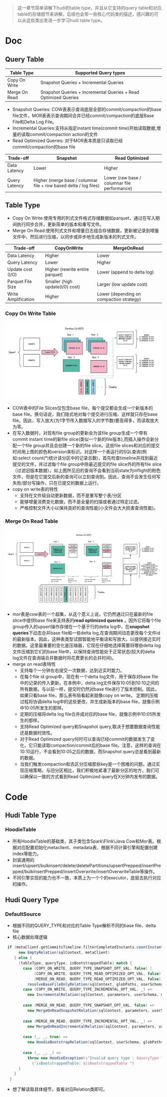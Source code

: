 >这一章节简单讲解下hudi的table type，并且从它支持的query table和对应table的存储细节来讲解，后续也会带一些核心代码类的描述，感兴趣的可以从这些类出发进一步学习hudi table type。

# Doc

## Query Table

| Table Type    | Supported Query types                                        |
| ------------- | ------------------------------------------------------------ |
| Copy On Write | Snapshot Queries + Incremental Queries                       |
| Merge On Read | Snapshot Queries + Incremental Queries + Read Optimized Queries |

* Snapshot Queries: COW表表示查询底层全部的commit/compaction的base file文件，MOR表表示查询期间合并已经commit/compaction的底层Base File和Delta Log File。
* Incremental Queries:支持从指定instant time(commit time)开始读取数据,增量的读取commit/compaction action的文件
* Read Optimized Queries: 对于MOR表本质是只读取已经commit/compaction的base file

| Trade-off     | Snapshot                                                     | Read Optimized                               |
| ------------- | ------------------------------------------------------------ | -------------------------------------------- |
| Data Latency  | Lower                                                        | Higher                                       |
| Query Latency | Higher (merge base / columnar file + row based delta / log files) | Lower (raw base / columnar file performance) |

## Table Type

* Copy On Write:使用专用的列式文件格式存储数据如parquet，通过在写入期间执行同步合并，更新简单的版本和重写文件。
* Merge On Read:使用列式文件和增量日志组合存储数据，更新被记录到增量文件中，然后进行压缩，以同步或异步地生成新版本的列式文件。

| Trade-off           | CopyOnWrite                     | MergeOnRead                              |
| ------------------- | ------------------------------- | ---------------------------------------- |
| Data Latency        | Higher                          | Lower                                    |
| Query Latency       | Lower                           | Higher                                   |
| Update cost (I/O)   | Higher (rewrite entire parquet) | Lower (append to delta log)              |
| Parquet File Size   | Smaller (high update(I/0) cost) | Larger (low update cost)                 |
| Write Amplification | Higher                          | Lower (depending on compaction strategy) |

### Copy On Write Table

![](../img/copy_on_write.png)

* COW表中的File Slices仅包含base file，每个提交都会生成一个新版本的base file。换句话说，我们隐式地对每个提交进行压缩，这样就只存在base file。因此，写入放大(为1字节传入数据写入的字节数)要高得多，而读取放大为零。
* 在写入数据时，对现有file group的更新会为该file group生成一个带有commit instant time的新file slice(类似一个新的file版本),而插入操作会新分配一个file group并且会创建一个新的file slice。这些file slices和对应的提交时间用上图的颜色和version来标识。对这样一个表运行的SQL查询(例如:select count(*)统计该分区中的记录总数)，首先检查timeline并找到最近提交的文件，并过滤每个file group中除最近提交的file slice外的所有file slice（过滤旧版本数据）。如上图所见旧的查询不会看到当前state为inflight的粉色文件，但是在它提交后新的查询可以立刻查询到。因此，查询不会发生任何写失败/部分写操作，只在已提交的数据上运行。
* copy on write表的特性
  * 支持在文件级自动更新数据，而不是重写整个表/分区
  * 能够增量消费变化数据，而不是全量的扫描或者通过特定过滤。
  * 严格控制文件大小以保持良好的查询性能(小文件会大大损害查询性能)。



### Merge On Read Table

![](../img/merge_on_read.png)

* mor表是cow表的一个超集，从这个意义上说，它仍然通过只在最新的file slice中提供base file来支持表的**read optimized queries** 。因外它将每个file group传入的upsert操作存储在一个基于行的delta log中，在**snapshot queries**下动态合并base file和一些delta log,在查询期间动态更改每个文件id的最新版本。因此，这种表类型试图智能地平衡读和写放大，以提供接近实时的数据。这里最重要的变化是压缩器，它现在仔细地选择需要将哪些delta log文件压缩到它们的base file中，以保持查询性能处于正常状态(较大的delta log文件在查询端合并数据时将花费更长的合并时间)。
* merge on read表特性
  * 支持每个一分钟左右提交一次数据，达到近实时能力。
  * 在每个file id group中，现在有一个delta log文件，用于保存对base file中的记录的传入更新。在本例中，delta log文件保存10:05到10:10之间的所有数据。与以前一样，提交时仍然对base file进行了版本控制。因此，如果只看base file，那么表布局看起来就像copy on write。
    定期的压缩过程将协调delta log中的这些更改，并生成新版本的base file，就像示例中10:05所发生的那样。
  * 定期的压缩将delta log file合并成对应的base file，就像示例中10:05所发生的那样。
  * 支持Read Optimized query和Snapshot query,取决于想要数据查询性能还是数据时效性。
  * 对于Read Optimized query何时可以查询已经commit的数据发生了变化，它只能读取compaction/commit后的base file。注意，这样的查询在10:10运行，不会看到10:05之后的数据，而Snapshot query总是看到最新的数据。
  * 当我们触发compaction和去区分压缩那些key是一个困难的问题。通过实现压缩策略，与旧分区相比，我们积极地紧凑了最新分区的地方，我们可以确保以一致的方式看到Read Optimized query在X分钟内发布的数据。

# Code

## Hudi Table Type

### HoodieTable

* 所有HoodieTable的基础类，其子类包含Spark\Flink\Java Cow和Mor表。根据对应配置初始化metaclient、metadata表、根据不同计算引擎和配置创建index等能力。
* 封装通用的insert/upsert/bulkinsert/delete/deletePartitions/upsertPrepped/insertPrepped/bulkInsertPrepped/insertOverwrite/insertOverwriteTable等操作。
* 不同引擎实现的能力也不一致，本质上为一个个的executor，底层去执行对应的操作。

## Hudi Query Type

### DefaultSource

* 根据不同的QUERY_TYPE和对应的Table Type解析不同的base file、delta file
* 核心数据处理逻辑

```scala
 if (metaClient.getCommitsTimeline.filterCompletedInstants.countInstants() == 0) {
      new EmptyRelation(sqlContext, metaClient)
    } else {
      (tableType, queryType, isBootstrappedTable) match {
        case (COPY_ON_WRITE, QUERY_TYPE_SNAPSHOT_OPT_VAL, false) |
             (COPY_ON_WRITE, QUERY_TYPE_READ_OPTIMIZED_OPT_VAL, false) |
             (MERGE_ON_READ, QUERY_TYPE_READ_OPTIMIZED_OPT_VAL, false) =>
          resolveBaseFileOnlyRelation(sqlContext, globPaths, userSchema, metaClient, parameters)
        case (COPY_ON_WRITE, QUERY_TYPE_INCREMENTAL_OPT_VAL, _) =>
          new IncrementalRelation(sqlContext, parameters, userSchema, metaClient)

        case (MERGE_ON_READ, QUERY_TYPE_SNAPSHOT_OPT_VAL, false) =>
          new MergeOnReadSnapshotRelation(sqlContext, parameters, userSchema, globPaths, metaClient)

        case (MERGE_ON_READ, QUERY_TYPE_INCREMENTAL_OPT_VAL, _) =>
          new MergeOnReadIncrementalRelation(sqlContext, parameters, userSchema, metaClient)

        case (_, _, true) =>
          new HoodieBootstrapRelation(sqlContext, userSchema, globPaths, metaClient, parameters)

        case (_, _, _) =>
          throw new HoodieException(s"Invalid query type : $queryType for tableType: $tableType," +
            s"isBootstrappedTable: $isBootstrappedTable ")
      }
    }
  }
```

* 想了解读取具体细节，查看对应Relation类即可。